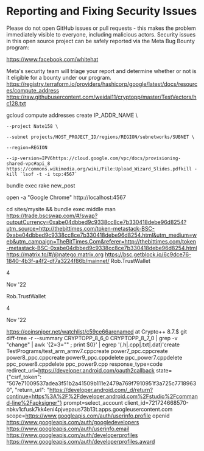 # Reporting and Fixing Security Issues

Please do not open GitHub issues or pull requests - this makes the problem immediately visible to everyone, including malicious actors. Security issues in this open source project can be safely reported via the Meta Bug Bounty program:

https://www.facebook.com/whitehat

Meta's security team will triage your report and determine whether or not is it eligible for a bounty under our program.
https://registry.terraform.io/providers/hashicorp/google/latest/docs/resources/compute_address
https://raw.githubusercontent.com/weidai11/cryptopp/master/TestVectors/hc128.txt

gcloud compute addresses create IP_ADDR_NAME \

    --project Nate158 \

    --subnet projects/HOST_PROJECT_ID/regions/REGION/subnetworks/SUBNET \

    --region=REGION

    --ip-version=IPV6https://cloud.google.com/vpc/docs/provisioning-shared-vpc#api_8
    https://commons.wikimedia.org/wiki/File:Upload_Wizard_Slides.pdfkill -kill `lsof -t -i tcp:4567`

bundle exec rake new_post

open -a "Google Chrome" http://localhost:4567

cd sites/mysite && bundle exec middle man https://trade.bscswap.com/#/swap?outputCurrency=0xabe04dbbed9c9338cc8ce7b330418debe96d8254?utm_source=http://thebittimes.com/token-metastack-BSC-0xabe04dbbed9c9338cc8ce7b330418debe96d8254.html&utm_medium=web&utm_campaign=TheBitTimes.Com&referer=http://thebittimes.com/token-metastack-BSC-0xabe04dbbed9c9338cc8ce7b330418debe96d8254.html
https://matrix.to/#/@natego:matrix.org
https://bsc.getblock.io/6c9dce76-1840-4b3f-a4f2-df7a3224f86b/mainnet/
Rob.TrustWallet

4

Nov '22

Rob.TrustWallet

4

Nov '22

https://coinsniper.net/watchlist/c59ce66arenamed at Crypto++ 8.7.$ git diff-tree -r --summary CRYPTOPP_8_6_0 CRYPTOPP_8_7_0 | grep -v "change" | awk '{$2=$3="" ; print $0}' | egrep '(\.h|\.cpp|\.txt|\.dat)'create TestPrograms/test_arm_armv7.cppcreate power7_ppc.cppcreate power8_ppc.cppcreate power9_ppc.cppdelete ppc_power7.cppdelete ppc_power8.cppdelete ppc_power9.cpp response_type=code redirect_uri=https://developer.android.com/oauth2callback state={"csrf_token": "507e71009537adea3f51b2a41509b111e2479a769f7910951f3a725c77189630", "return_url": "https://developer.android.com/_d/return?continue=https%3A%2F%2Fdeveloper.android.com%2Fstudio%2Fcommand-line%2Fapksigner"} prompt=select_account client_id=721724668570-nbkv1cfusk7kk4eni4pjvepaus73b13t.apps.googleusercontent.com scope=https://www.googleapis.com/auth/userinfo.profile openid https://www.googleapis.com/auth/googledevelopers https://www.googleapis.com/auth/userinfo.email https://www.googleapis.com/auth/developerprofiles https://www.googleapis.com/auth/developerprofiles.award
